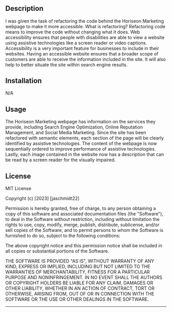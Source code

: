 
# <Horiseon Marketing Webpage Code Refactoring>

## Description

I was given the task of refactoring the code behind the Horiseon Marketing webpage to make it more accessible. What is refactoring? Refactoring code means to improve the code without changing what it does. Web accessibility ensures that people with disabilities are able to view a website using assistive technologies like a screen reader or video captions. Accessibility is a very important feature for businesses to include in their websites. Having an accessible website ensures that a broader scope of customers are able to receive the information included in the site. It will also help to better situate the site within search engine results. 


## Installation

N/A


## Usage

The Horiseon Marketing webpage has information on the services they provide, including Search Engine Optimization, Online Reputation Management, and Social Media Marketing. Since the site has been refactored with semantic elements, each section of the page will be clearly identified by assistive technologies. The content of the webpage is now sequentially ordered to improve performance of assistive technologies. Lastly, each image contained in the website now has a description that can be read by a screen reader for the visually impaired. 

## License

MIT License

Copyright (c) [2023] [jaschmidt22]

Permission is hereby granted, free of charge, to any person obtaining a copy
of this software and associated documentation files (the "Software"), to deal
in the Software without restriction, including without limitation the rights
to use, copy, modify, merge, publish, distribute, sublicense, and/or sell
copies of the Software, and to permit persons to whom the Software is
furnished to do so, subject to the following conditions:

The above copyright notice and this permission notice shall be included in all
copies or substantial portions of the Software.

THE SOFTWARE IS PROVIDED "AS IS", WITHOUT WARRANTY OF ANY KIND, EXPRESS OR
IMPLIED, INCLUDING BUT NOT LIMITED TO THE WARRANTIES OF MERCHANTABILITY,
FITNESS FOR A PARTICULAR PURPOSE AND NONINFRINGEMENT. IN NO EVENT SHALL THE
AUTHORS OR COPYRIGHT HOLDERS BE LIABLE FOR ANY CLAIM, DAMAGES OR OTHER
LIABILITY, WHETHER IN AN ACTION OF CONTRACT, TORT OR OTHERWISE, ARISING FROM,
OUT OF OR IN CONNECTION WITH THE SOFTWARE OR THE USE OR OTHER DEALINGS IN THE
SOFTWARE.

---


